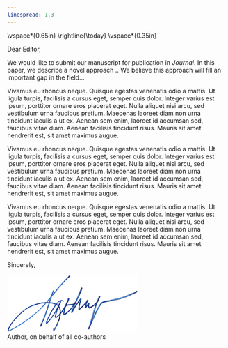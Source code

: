 ```yaml
---
linespread: 1.3
---
```


\vspace*{0.65in}
\rightline{\today}
\vspace*{0.35in}

Dear Editor,

We would like to submit our manuscript for publication in *Journal*.
In this paper, we describe a novel approach ..
We believe this approach will fill an important gap in the field...

Vivamus eu rhoncus neque.
Quisque egestas venenatis odio a mattis.
Ut ligula turpis, facilisis a cursus eget, semper quis dolor.
Integer varius est ipsum, porttitor ornare eros placerat eget.
Nulla aliquet nisi arcu, sed vestibulum urna faucibus pretium.
Maecenas laoreet diam non urna tincidunt iaculis a ut ex.
Aenean sem enim, laoreet id accumsan sed, faucibus vitae diam.
Aenean facilisis tincidunt risus.
Mauris sit amet hendrerit est, sit amet maximus augue.

Vivamus eu rhoncus neque.
Quisque egestas venenatis odio a mattis.
Ut ligula turpis, facilisis a cursus eget, semper quis dolor.
Integer varius est ipsum, porttitor ornare eros placerat eget.
Nulla aliquet nisi arcu, sed vestibulum urna faucibus pretium.
Maecenas laoreet diam non urna tincidunt iaculis a ut ex.
Aenean sem enim, laoreet id accumsan sed, faucibus vitae diam.
Aenean facilisis tincidunt risus.
Mauris sit amet hendrerit est, sit amet maximus augue.

Vivamus eu rhoncus neque.
Quisque egestas venenatis odio a mattis.
Ut ligula turpis, facilisis a cursus eget, semper quis dolor.
Integer varius est ipsum, porttitor ornare eros placerat eget.
Nulla aliquet nisi arcu, sed vestibulum urna faucibus pretium.
Maecenas laoreet diam non urna tincidunt iaculis a ut ex.
Aenean sem enim, laoreet id accumsan sed, faucibus vitae diam.
Aenean facilisis tincidunt risus.
Mauris sit amet hendrerit est, sit amet maximus augue.

Sincerely, 

![](fig/signature.png)  
Author, on behalf of all co-authors
